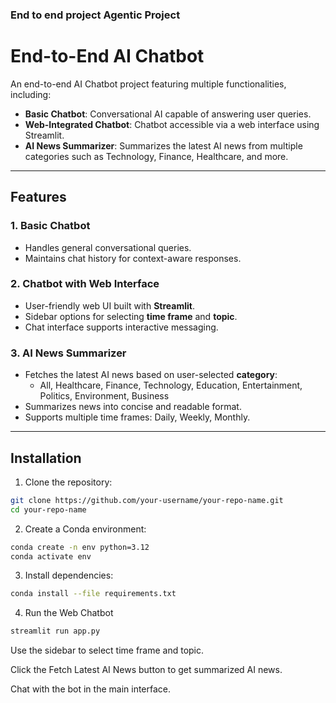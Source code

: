 ### End to end project Agentic Project

# End-to-End AI Chatbot

An end-to-end AI Chatbot project featuring multiple functionalities, including:  
- **Basic Chatbot**: Conversational AI capable of answering user queries.  
- **Web-Integrated Chatbot**: Chatbot accessible via a web interface using Streamlit.  
- **AI News Summarizer**: Summarizes the latest AI news from multiple categories such as Technology, Finance, Healthcare, and more.  

---

## Features

### 1. Basic Chatbot
- Handles general conversational queries.
- Maintains chat history for context-aware responses.

### 2. Chatbot with Web Interface
- User-friendly web UI built with **Streamlit**.
- Sidebar options for selecting **time frame** and **topic**.
- Chat interface supports interactive messaging.

### 3. AI News Summarizer
- Fetches the latest AI news based on user-selected **category**:
  - All, Healthcare, Finance, Technology, Education, Entertainment, Politics, Environment, Business
- Summarizes news into concise and readable format.
- Supports multiple time frames: Daily, Weekly, Monthly.

---

## Installation

1. Clone the repository:

```bash
git clone https://github.com/your-username/your-repo-name.git
cd your-repo-name
```

2. Create a Conda environment:
```bash
conda create -n env python=3.12
conda activate env
```

3.  Install dependencies:
```bash
conda install --file requirements.txt
```

4.  Run the Web Chatbot
```bash
streamlit run app.py
```


Use the sidebar to select time frame and topic.

Click the Fetch Latest AI News button to get summarized AI news.

Chat with the bot in the main interface.